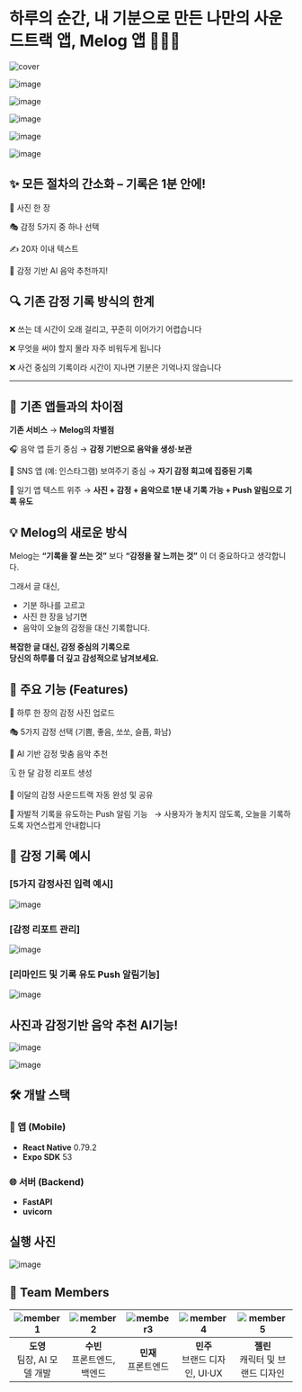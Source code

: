 # 하루의 순간, 내 기분으로 만든 나만의 사운드트랙 앱, Melog 앱 📸🎨🎵

![cover](https://github.com/user-attachments/assets/8a140788-5007-46fc-81a9-011fd833f41b)

![image](https://github.com/user-attachments/assets/2d332c3d-3256-4e80-a62c-652745164f87)

![image](https://github.com/user-attachments/assets/d36e9553-e1ee-4193-88fc-3db772485ad3)

![image](https://github.com/user-attachments/assets/341dab58-4a97-4754-a4e9-c320c2a2df27)

![image](https://github.com/user-attachments/assets/b1fc967b-9c3b-4a9b-97d4-abce0dafbd29)

![image](https://github.com/user-attachments/assets/a0de7c46-6018-4fd8-b633-91a9bceae554)


## ✨ 모든 절차의 간소화 – 기록은 1분 안에!
📸 사진 한 장

🎭 감정 5가지 중 하나 선택

✍️ 20자 이내 텍스트

🎵 감정 기반 AI 음악 추천까지!


## 🔍 기존 감정 기록 방식의 한계
❌ 쓰는 데 시간이 오래 걸리고, 꾸준히 이어가기 어렵습니다

❌ 무엇을 써야 할지 몰라 자주 비워두게 됩니다

❌ 사건 중심의 기록이라 시간이 지나면 기분은 기억나지 않습니다

---

## 🔎 기존 앱들과의 차이점
**기존 서비스** →	**Melog의 차별점**

🎧 음악 앱	듣기 중심 → **감정 기반으로 음악을 생성·보관**

📸 SNS 앱 (예: 인스타그램)	보여주기 중심 → **자기 감정 회고에 집중된 기록**

📖 일기 앱	텍스트 위주 → **사진 + 감정 + 음악으로 1분 내 기록 가능 + Push 알림으로 기록 유도**


## 💡 Melog의 새로운 방식

Melog는 **“기록을 잘 쓰는 것”** 보다 **“감정을 잘 느끼는 것”** 이 더 중요하다고 생각합니다.

그래서 글 대신,  
- 기분 하나를 고르고  
- 사진 한 장을 남기면  
- 음악이 오늘의 감정을 대신 기록합니다.

**복잡한 글 대신, 감정 중심의 기록으로  
당신의 하루를 더 깊고 감성적으로 남겨보세요.**

## 🧩 주요 기능 (Features)
📸 하루 한 장의 감정 사진 업로드

🎭 5가지 감정 선택 (기쁨, 좋음, 쏘쏘, 슬픔, 화남)

🎵 AI 기반 감정 맞춤 음악 추천

🗓️ 한 달 감정 리포트 생성

🎼 이달의 감정 사운드트랙 자동 완성 및 공유

🔔 자발적 기록을 유도하는 Push 알림 기능
  → 사용자가 놓치지 않도록, 오늘을 기록하도록 자연스럽게 안내합니다

## 🎨 감정 기록 예시

### **[5가지 감정사진 입력 예시]**

![image](https://github.com/user-attachments/assets/dea52eb9-c057-48dc-9d91-a10021026518)


### **[감정 리포트 관리]**

![image](https://github.com/user-attachments/assets/d6026134-9fb5-4925-a5df-36d6e9865d11)

### **[리마인드 및 기록 유도 Push 알림기능]**

![image](https://github.com/user-attachments/assets/3f1e0985-576f-45bc-9ae2-7b64a6b74294)


## 사진과 감정기반 음악 추천 AI기능!

![image](https://github.com/user-attachments/assets/83480642-40b9-444d-9352-d4aab0744010)

![image](https://github.com/user-attachments/assets/6d3767f3-d0c6-436c-a75f-650d3835a6c4)




## 🛠️ 개발 스택

### 📱 앱 (Mobile)
- **React Native** 0.79.2  
- **Expo SDK** 53  

### 🌐 서버 (Backend)
- **FastAPI**
- **uvicorn**


## 실행 사진

![image](https://github.com/user-attachments/assets/a95bd517-c6bc-467b-b5a1-808194c440db)

## 👥 Team Members

| ![member1](https://github.com/user-attachments/assets/591c09fd-56d9-4d03-9584-a30c43ed3526) | ![member2](https://github.com/user-attachments/assets/a134f173-0189-4ecc-8200-450d6492f161) | ![member3](https://github.com/user-attachments/assets/949bf796-1ddf-4357-bf1b-6537807c3060) | ![member4](https://github.com/user-attachments/assets/d365185d-65b0-4c1e-acd1-84feee4a7f69) | ![member5](https://github.com/user-attachments/assets/a12b165b-56d3-4264-9b8b-60185e554dcd) |
|:--------------------------------------------------------------------------------------------:|:---------------------------------------------------------------------------------------------:|:--------------------------------------------------------------------------------------------:|:--------------------------------------------------------------------------------------------:|:--------------------------------------------------------------------------------------------:|
| **도영**<br>팀장, AI 모델 개발 | **수빈**<br>프론트엔드, 백엔드 | **민재**<br>프론트엔드 | **민주**<br>브랜드 디자인, UI·UX | **젤린**<br>캐릭터 및 브랜드 디자인 |
